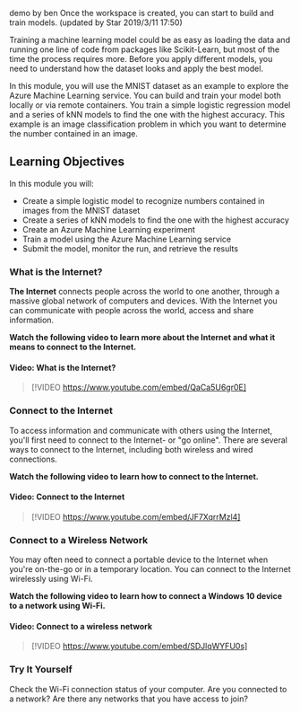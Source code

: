 demo by ben
Once the workspace is created, you can start to build and train models.  (updated by Star 2019/3/11 17:50)

Training a machine learning model could be as easy as loading the data and running one line of code from packages like Scikit-Learn, but most of the time the process requires more. Before you apply different models, you need to understand how the dataset looks and apply the best model.

In this module, you will use the MNIST dataset as an example to explore the Azure Machine Learning service. You can build and train your model both locally or via remote containers. You  train a simple logistic regression model and a series of kNN models to find the one with the highest accuracy. This example is an image classification problem in which you want to determine the number contained in an image.

## Learning Objectives

In this module you will:

- Create a simple logistic model to recognize numbers contained in images from the MNIST dataset
- Create a series of kNN models to find the one with the highest accuracy
- Create an Azure Machine Learning experiment
- Train a model using the Azure Machine Learning service
- Submit the model, monitor the run, and retrieve the results


### What is the Internet?

**The Internet** connects people across the world to one another, through a massive global network of computers and devices. With the Internet you can communicate with people across the world, access and share information.

**Watch the following video to learn more about the Internet and what it means to connect to the Internet.**


#### Video: What is the Internet?
> [!VIDEO https://www.youtube.com/embed/QaCa5U6gr0E]

### Connect to the Internet

To access information and communicate with others using the Internet, you'll first need to connect to the Internet- or "go online". There are several ways to connect to the Internet, including both wireless and wired connections.

**Watch the following video to learn how to connect to the Internet.**


#### Video: Connect to the Internet
> [!VIDEO https://www.youtube.com/embed/JF7XqrrMzl4]

### Connect to a Wireless Network

You may often need to connect a portable device to the Internet when you're on-the-go or in a temporary location.  You can connect to the Internet wirelessly using Wi-Fi.

**Watch the following video to learn how to connect a Windows 10 device to a network using Wi-Fi.**


#### Video: Connect to a wireless network
> [!VIDEO https://www.youtube.com/embed/SDJlqWYFU0s]


### Try It Yourself

Check the Wi-Fi connection status of your computer.  Are you connected to a network?  Are there any networks that you have access to join?